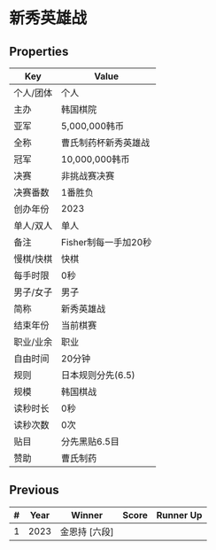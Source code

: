 # 新秀英雄战

## Properties

| Key | Value |
| --- | ----- |
| 个人/团体 | 个人 |
| 主办 | 韩国棋院 |
| 亚军 | 5,000,000韩币 |
| 全称 | 曹氏制药杯新秀英雄战 |
| 冠军 | 10,000,000韩币 |
| 决赛 | 非挑战赛决赛 |
| 决赛番数 | 1番胜负 |
| 创办年份 | 2023 |
| 单人/双人 | 单人 |
| 备注 | Fisher制每一手加20秒 |
| 慢棋/快棋 | 快棋 |
| 每手时限 | 0秒 |
| 男子/女子 | 男子 |
| 简称 | 新秀英雄战 |
| 结束年份 | 当前棋赛 |
| 职业/业余 | 职业 |
| 自由时间 | 20分钟 |
| 规则 | 日本规则分先(6.5) |
| 规模 | 韩国棋战 |
| 读秒时长 | 0秒 |
| 读秒次数 | 0次 |
| 贴目 | 分先黑贴6.5目 |
| 赞助 | 曹氏制药 |

## Previous

| # | Year | Winner | Score | Runner Up |
| --- | --- | --- | --- | --- |
| 1 | 2023 | 金恩持 [六段] |  |  |

